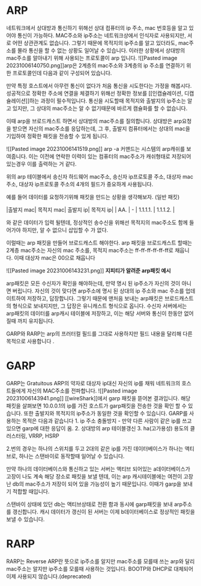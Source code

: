 
# ARP

네트워크에서 상대방과 통신하기 위해선 상대 컴퓨터의 ip 주소,  mac 번호등을 알고 있어야 통신이 가능하다.
MAC주소와 ip주소는 네트워크상에서 인식자로 사용되지만, 서로 어떤 상관관계도 없습니다. 그렇기 때문에 목적지의 ip주소를 알고 있더라도, mac주소를 몰라 통신을 할 수 없는 상황도 일어날 수 있습니다.
이러한 상황에서 상대방의 mac주소를 알아내기 위해 사용되는 프로토콜이 arp 입니다.
![[Pasted image 20231006140750.png]]arp은 2계층의 mac주소와 3계층의 ip 주소를 연결하기 위한 프로토콜인데 다음과 같이 구성되어 있습니다.

만약 특정 호스트에서 아무런 통신이 없다가 처음 통신을 시도한다는 가정을 해봅시다.
성공적으로 정확한 주소에 연결을 체결하기 위해선 정확한 정보를 [[인캡슐레이션, 디캡슐레이션]]하는 과정이 필수적입니다.
통신을 시도할때 목적지와 출발지의 ip주소는 알고 있지만, 그 상대의 mac주소는 알 수 없기때문에 바르게 캠슐화를 할 수 없습니다.

이때 arp을 브로드캐스트 하면서 상대방의 mac주소를 질의합니다.
상대방은 arp요청을 받으면 자신의 mac주소를 응답하는데, 그 후, 출발지 컴퓨터에서는 상대의 mac을 기입하여 정확한 패킷을 전송할 수 있게 됩니다.

![[Pasted image 20231006141519.png]]
arp -a 커맨드는 시스템의 arp캐쉬를 보여줍니다.
이는 이전에 연락한 이력이 있는 컴퓨터의 mac주소가 캐쉬형태로 저장되어 있는경우 이를 출력하는 거 같다.

위의 arp 테이블에서 송신자 하드웨어 mac주소, 송신자 ip프로토콜 주소, 대상자 mac 주소, 대상자 ip프로토콜 주소의 4개의 필드가 중요하게 사용됩니다.

예를 들어 데이터를 요청하기위해 패킷을 만드는 상황을 생각해보자. (일반 패킷)

|출발지 mac| 목적지 mac| 출발지 ip| 목적지 ip| 
|     AA.        |         -         | 1.1.1.1.    | 1.1.1.2.   |

와 같은 데이터가 입력 될텐데, 정상적인 송수신을 위해선 목적지의 mac주소도 함께 들어가야 하지만, 알 수 없으니 삽입할 수 가 없다.

이럴때는 arp 패킷을 만들어 브로드캐스트 해야한다.
arp 패킷을 브로드캐스트 할때는 2계층 mac주소는 자신의 mac 주소를, 목적지 mac주소는 
ff-ff-ff-ff-ff-ff로 채웁니다.
이때 대상자 mac은  00으로 채웁니다

![[Pasted image 20231006143231.png]]
**지피티가 알려준 arp패킷 예시**

arp패킷은 모든 수신자가 확인을 해야하는데, 만약 명시 된 ip주소가 자신의 것이 아니면 버립니다.
자신의 것이 맞다면 arp주소에 명시 된 상대의 ip 주소와 mac 주소를 업데이트하여 저장하고, 답장합니다.
그렇기 때문에 맨처음 보내는 arp패킷은 브로드캐스트의 형식으로 보내지지만, 그 답장은 유니캐스트 형식으로 옵니다.
수신자 서버에서는 arp패킷의 데이터를 arp캐시 테이블에 저장하고, 이는 해당 서버와 통신이 한동안 없어질때 까지 유지됩니다.


GARP와 RARP는  arp의 프러터컬 필드를 그대로 사용하지만 필드 내용을 달리해 다른 목적으로 사용합니다 .

# GARP


GARP는 Gratuitous ARP의 약자로 대상자 ip대신 자신의 ip를 채워 네트워크의 호스트들에게 자신의 MAC주소를 전파합니다.
![[Pasted image 20231006143941.png]]
[[wireShark]]에서 garp 패킷을 뜯어본 결과입니다.
해당 패킷을 살펴보면 10.0.0.1의 ip를 가진 호스트가 garp패킷을 전송한 것을 확인 할 수 있습니다.
또한 출발지와 목적지의 ip주소가 동일한 것을 확인할 수 있습니다.
GARP를 사용하는 목적은 다음과 같습니다
	1. ip 주소 충돌방지 - 만약 다른 사람이 같은 ip를 쓰고 있으면 garp에 대한 응답이 옴.
	2. 상대방의 arp 테이블갱신
	3. ha(고가용성) 용도의 클러스터링, VRRP, HSRP

2.번의 경우는 하나의 스위치를 두고 2대의 같은 ip를 가진 데이터베이스가 하나는 액티브로, 하나는 스탠바이로 동작할때 일어날 수 있습니다.

만약 하나의 데이터베이스와 통신하고 있는 서버는 액티브 되어있는 a데이터베이스가 고장이 나도 계속 해당 장소로 패킷을 보낼 텐데, 이는 arp 캐시테이블에는 여전이 고장난 db의 mac주소가 저장이 되어 있을 가능성이 높기 때문입니다.
이때가 garp을 보내기 적합할 때입니다.

스탠바이 상태에 있던 db는 액티브상태로 전환 함과 동시에 garp패킷을 보내 arp주소를 갱신합니다.  캐시 데이터가 갱신이 된 서버는 이제 b데이터베이스로 정상적인 패킷을 보낼 수 있습니다.

# RARP

RARP는 Reverse ARP란 뜻으로 ip주소를 알지만 mac주소를 모를때 쓰는 arp와 달리 mac주소는 알지만 ip주소를 모를때 사용하는 것입니다.
BOOTP와 DHCP로 대체되어 이제 사용되지 않습니다.(deprecated)